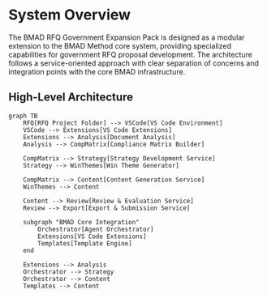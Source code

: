 # System Overview

The BMAD RFQ Government Expansion Pack is designed as a modular extension to the BMAD Method core system, providing specialized capabilities for government RFQ proposal development. The architecture follows a service-oriented approach with clear separation of concerns and integration points with the core BMAD infrastructure.

## High-Level Architecture

```mermaid
graph TB
    RFQ[RFQ Project Folder] --> VSCode[VS Code Environment]
    VSCode --> Extensions[VS Code Extensions]
    Extensions --> Analysis[Document Analysis]
    Analysis --> CompMatrix[Compliance Matrix Builder]

    CompMatrix --> Strategy[Strategy Development Service]
    Strategy --> WinThemes[Win Theme Generator]

    CompMatrix --> Content[Content Generation Service]
    WinThemes --> Content

    Content --> Review[Review & Evaluation Service]
    Review --> Export[Export & Submission Service]

    subgraph "BMAD Core Integration"
        Orchestrator[Agent Orchestrator]
        Extensions[VS Code Extensions]
        Templates[Template Engine]
    end

    Extensions --> Analysis
    Orchestrator --> Strategy
    Orchestrator --> Content
    Templates --> Content
```
